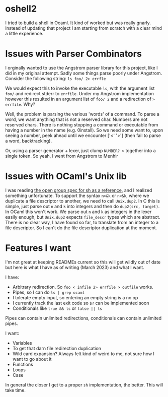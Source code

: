 # oshell2

I tried to build a shell in Ocaml. It kind of worked but was really gnarly.
Instead of updating that project I am starting from scratch with a clear mind a little experience.

# Issues with Parser Combinators

I orginally wanted to use the Angstrom parser library for this project, like I did in my original attempt.
Sadly some things parse poorly under Angstrom.
Consider the following string:
`ls foo/ 2> errfle`

We would expect this to invoke the executable `ls`, with the argument list `foo/` and redirect stderr to `errfile`.
Under my Angstrom implementation however this resulted in an argument list of `foo/ 2` and a redirection of `> errfile`.
Why?

Well, the problem is parsing the various 'words' of a command. To parse a word, we want anything that is not a reserved 
char. Numbers are not reserved chars. There is nothing stopping a command or executable from having a number in the name (e.g. 0install). So we need some want to, upon seeing a number, peek ahead until we encounter ['<' '>'] (then fail to parse a word, backtracking). 

Or, using a parser generator + lexer, just clump `NUMBER? >` together into a single token. So yeah, I went from Angstrom to Menhir

# Issues with OCaml's Unix lib

I was reading [the open group spec for sh as a reference](https://pubs.opengroup.org/onlinepubs/9699919799/utilities/V3_chap02.html#tag_18_07), and I realized something unfortunate. To support the syntax `n>&k` or `n<&k`, where we
duplicate a file descriptor to another, we need to call `Unix.dup2`. In C this is simple, just parse out `n` and `k`
into integers and then do `dup2(src, target)`. In OCaml this won't work. We parse out `n` and `k` as integers in the lexer easily enough, but `Unix.dup2` expects `file_descr` types which are abstract. There is no clear way, I have found so far, to translate from an integer to a file descriptor. So I can't do the file descriptor duplication at the moment.

# Features I want

I'm not great at keeping READMEs current so this will get wildly out of date but here is what I have as of writing (March 2023) and what I want.

I have:
- Arbitrary redirection. So `foo < infile 2> errfile > outfile` works.
- Pipes, so I can do `ls | grep ocaml `
- I tolerate empty input, so entering an empty string is a no op
- I currently track the last exit code so `$?` can be implemented soon
- Conditionals like `true && ls` or `false || ls`

Pipes can contain unlimited redirections, conditionals can contain unlimited pipes.

I want:
- Variables
- To get that darn file redirection duplication
- Wild card expansion? Always felt kind of weird to me, not sure how I want to go about it
- Functions
- Loops
- Case

In general the closer I get to a proper `sh` implementation, the better. This will take time.